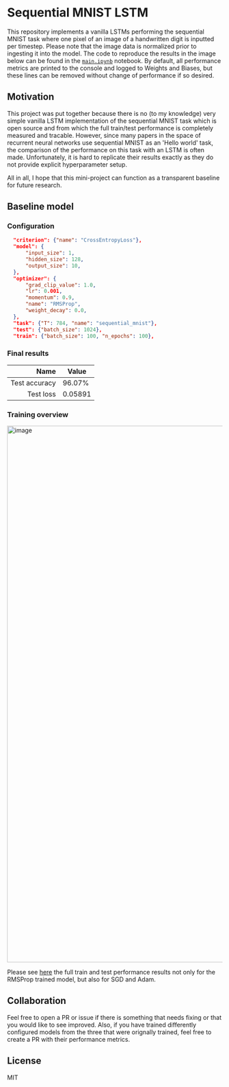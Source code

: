 # Sequential MNIST LSTM

This repository implements a vanilla LSTMs performing the sequential MNIST task where one pixel of an image of a handwritten digit is inputted per timestep. Please note that the image data is normalized prior to ingesting it into the model. The code to reproduce the results in the image below can be found in the [`main.ipynb`](./main.ipynb) notebook. By default, all performance metrics are printed to the console and logged to Weights and Biases, but these lines can be removed without change of performance if so desired.

## Motivation

This project was put together because there is no (to my knowledge) very simple vanilla LSTM implementation of the sequential MNIST task which is open source and from which the full train/test performance is completely measured and tracable. However, since many papers in the space of recurrent neural networks use sequential MNIST as an 'Hello world' task, the comparison of the performance on this task with an LSTM is often made. Unfortunately, it is hard to replicate their results exactly as they do not provide explicit hyperparameter setup.

All in all, I hope that this mini-project can function as a transparent baseline for future research.

## Baseline model

### Configuration

```json
  "criterion": {"name": "CrossEntropyLoss"},
  "model": {
      "input_size": 1,
      "hidden_size": 128,
      "output_size": 10,
  },
  "optimizer": {
      "grad_clip_value": 1.0,
      "lr": 0.001,
      "momentum": 0.9,
      "name": "RMSProp",
      "weight_decay": 0.0,
  },
  "task": {"T": 784, "name": "sequential_mnist"},
  "test": {"batch_size": 1024},
  "train": {"batch_size": 100, "n_epochs": 100},
```

### Final results

| Name          | Value   |
|--------------:|---------|
| Test accuracy | 96.07%  |
| Test loss     | 0.05891 |

### Training overview

<img width="1252" alt="image" src="https://user-images.githubusercontent.com/24796206/192869588-33f628e9-fe2e-4834-8e60-32ce777daa71.png">

Please see [here](https://wandb.ai/douwe/fptt/reports/LSTM-performance-on-sequential-MNIST--VmlldzoyNzExNTQ3?accessToken=njlxulr3l404ak04huo0fkcju9rb0lapu2mdf2tpasy4zz42tuj5t5zlxex679jq) the full train and test performance results not only for the RMSProp trained model, but also for SGD and Adam.

## Collaboration

Feel free to open a PR or issue if there is something that needs fixing or that you would like to see improved. Also, if you have trained differently configured models from the three that were orignally trained, feel free to create a PR with their performance metrics. 

## License

MIT
